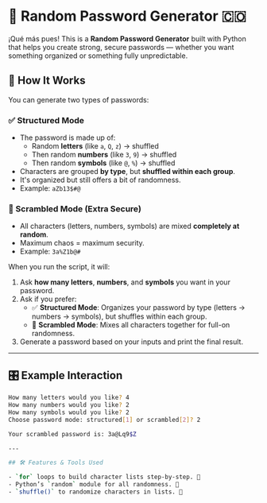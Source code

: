 # 🔐 Random Password Generator 🇨🇴

¡Qué más pues! This is a **Random Password Generator** built with Python that helps you create strong, secure passwords — whether you want something organized or something fully unpredictable.

## 🧠 How It Works

You can generate two types of passwords:

### ✅ Structured Mode
- The password is made up of:
  - Random **letters** (like `a`, `Q`, `z`) → shuffled
  - Then random **numbers** (like `3`, `9`) → shuffled
  - Then random **symbols** (like `@`, `%`) → shuffled
- Characters are grouped **by type**, but **shuffled within each group**.
- It's organized but still offers a bit of randomness.
- Example: `aZb13$#@`

### 🔐 Scrambled Mode (Extra Secure)
- All characters (letters, numbers, symbols) are mixed **completely at random**.
- Maximum chaos = maximum security.
- Example: `3a%Z1b@#`

When you run the script, it will:

1. Ask **how many letters**, **numbers**, and **symbols** you want in your password.
2. Ask if you prefer:
   - ✅ **Structured Mode**: Organizes your password by type (letters → numbers → symbols), but shuffles within each group.
   - 🔐 **Scrambled Mode**: Mixes all characters together for full-on randomness.
3. Generate a password based on your inputs and print the final result.

---

## 🎛️ Example Interaction

```bash
How many letters would you like? 4
How many numbers would you like? 2
How many symbols would you like? 2
Choose password mode: structured[1] or scrambled[2]? 2

Your scrambled password is: 3a@Lq9$Z

---

## 🛠️ Features & Tools Used

- `for` loops to build character lists step-by-step. 🔁
- Python’s `random` module for all randomness. 🎲
- `shuffle()` to randomize characters in lists. 🔀
